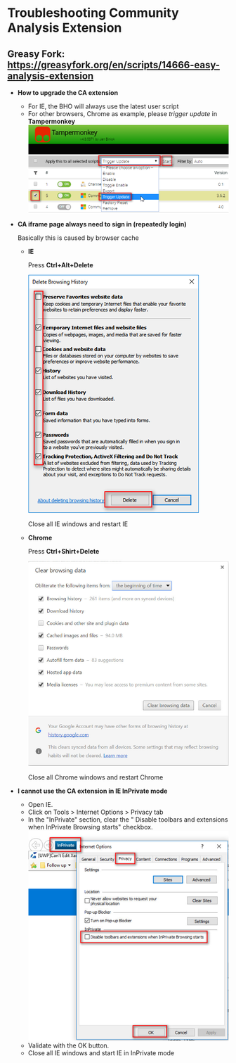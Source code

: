 # Troubleshooting Community Analysis Extension

## Greasy Fork: https://greasyfork.org/en/scripts/14666-easy-analysis-extension

- **How to upgrade the CA extension**

    - For IE, the BHO will always use the latest user script
    - For other browsers, Chrome as example, please *trigger update* in **Tampermonkey**
    ![alt text][tampermonkey-update]

- **CA iframe page always need to sign in (repeatedly login)**

    Basically this is caused by browser cache
    - **IE**
    
        Press **Ctrl+Alt+Delete**

        ![alt text][ie-cache-clear]

        Close all IE windows and restart IE

    - **Chrome**
    
        Press **Ctrl+Shirt+Delete**

        ![alt text][chrome-cache-clear]

        Close all Chrome windows and restart Chrome

- **I cannot use the CA extension in IE InPrivate mode**

    - Open IE.
    - Click on Tools > Internet Options > Privacy tab
    - In the "InPrivate" section, clear the " Disable toolbars and extensions when InPrivate Browsing starts" checkbox.
    ![alt text][inprivate-bho-setting]
    - Validate with the OK button.
    - Close all IE windows and start IE in InPrivate mode

[inprivate-bho-setting]: ../img/inprivate-bho-setting.jpg "InPrivate BHO Setting"
[tampermonkey-update]: ../img/tampermonkey-update.png "Update CA Add-in in Tampermonkey"
[ie-cache-clear]: ../img/ie-cache-clear.png "Clear IE cache"
[chrome-cache-clear]: ../img/chrome-cache-clear.jpg "Clear Chrome cache"

